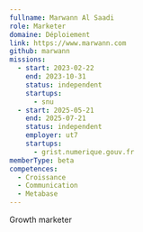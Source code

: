 ```yaml
---
fullname: Marwann Al Saadi
role: Marketer
domaine: Déploiement
link: https://www.marwann.com
github: marwann
missions:
  - start: 2023-02-22
    end: 2023-10-31
    status: independent
    startups:
      - snu
  - start: 2025-05-21
    end: 2025-07-21
    status: independent
    employer: ut7
    startups:
      - grist.numerique.gouv.fr
memberType: beta
competences:
  - Croissance
  - Communication
  - Metabase
---
```

Growth marketer